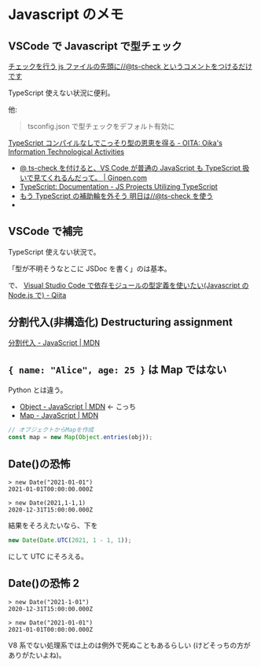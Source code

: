 # Javascript のメモ

## VSCode で Javascript で型チェック

[チェックを行う js ファイルの先頭に//@ts\-check というコメントをつけるだけです](https://qiita.com/dbgso/items/137237a0d14503bc3daa)

TypeScript 使えない状況に便利。

他:

> tsconfig.json で型チェックをデフォルト有効に

[TypeScript コンパイルなしでこっそり型の恩恵を得る \- OITA: Oika's Information Technological Activities](https://oita.oika.me/2018/12/23/typescript-jsdoc/)

- [@ ts\-check を付けると、VS Code が普通の JavaScript も TypeScript 扱いで見てくれるんだって。 \| Ginpen\.com](https://ginpen.com/2018/08/17/vs-code-reads-js-as-ts/)
- [TypeScript: Documentation \- JS Projects Utilizing TypeScript](https://www.typescriptlang.org/docs/handbook/intro-to-js-ts.html)
- [もう TypeScript の補助輪を外そう 明日は//@ts\-check を使う](https://zenn.dev/asama/articles/0c66573e488b22)
-

## VSCode で補完

TypeScript 使えない状況で。

「型が不明そうなとこに JSDoc を書く」のは基本。

で、
[Visual Studio Code で依存モジュールの型定義を使いたい(Javascript の Node.js で) - Qiita](https://qiita.com/dbgso/items/2ad42139635e45ac150d)

## 分割代入(非構造化) Destructuring assignment

[分割代入 - JavaScript | MDN](https://developer.mozilla.org/ja/docs/Web/JavaScript/Reference/Operators/Destructuring_assignment)

## `{ name: "Alice", age: 25 }` は Map ではない

Python とは違う。

- [Object - JavaScript | MDN](https://developer.mozilla.org/ja/docs/Web/JavaScript/Reference/Global_Objects/Object) ← こっち
- [Map - JavaScript | MDN](https://developer.mozilla.org/ja/docs/Web/JavaScript/Reference/Global_Objects/Map)

```javascript
// オブジェクトからMapを作成
const map = new Map(Object.entries(obj));
```

## Date()の恐怖

```console
> new Date("2021-01-01")
2021-01-01T00:00:00.000Z

> new Date(2021,1-1,1)
2020-12-31T15:00:00.000Z
```

結果をそろえたいなら、下を

```javascript
new Date(Date.UTC(2021, 1 - 1, 1));
```

にして UTC にそろえる。

## Date()の恐怖 2

```console
> new Date("2021-1-01")
2020-12-31T15:00:00.000Z

> new Date("2021-01-01")
2021-01-01T00:00:00.000Z
```

V8 系でない処理系では上のは例外で死ぬこともあるらしい
(けどそっちの方がありがたいよね)。
